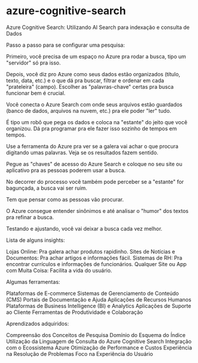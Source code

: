 # azure-cognitive-search
Azure Cognitive Search: Utilizando AI Search para indexação e consulta de Dados

Passo a passo para se configurar uma pesquisa:

Primeiro, você precisa de um espaço no Azure pra rodar a busca, tipo um "servidor" só pra isso.

Depois, você diz pro Azure como seus dados estão organizados (título, texto, data, etc.) e o que dá pra buscar, filtrar e ordenar em cada "prateleira" (campo). Escolher as "palavras-chave" certas pra busca funcionar bem é crucial.

Você conecta o Azure Search com onde seus arquivos estão guardados (banco de dados, arquivos na nuvem, etc.) pra ele poder "ler" tudo.

É tipo um robô que pega os dados e coloca na "estante" do jeito que você organizou. Dá pra programar pra ele fazer isso sozinho de tempos em tempos.

Use a ferramenta do Azure pra ver se a galera vai achar o que procura digitando umas palavras. Veja se os resultados fazem sentido.

Pegue as "chaves" de acesso do Azure Search e coloque no seu site ou aplicativo pra as pessoas poderem usar a busca.

No decorrer do processo você também pode perceber se a "estante" for bagunçada, a busca vai ser ruim.

Tem que pensar como as pessoas vão procurar.

O Azure consegue entender sinônimos e até analisar o "humor" dos textos pra refinar a busca.

Testando e ajustando, você vai deixar a busca cada vez melhor.

Lista de alguns insights:

Lojas Online: Pra galera achar produtos rapidinho.
Sites de Notícias e Documentos: Pra achar artigos e informações fácil.
Sistemas de RH: Pra encontrar currículos e informações de funcionários.
Qualquer Site ou App com Muita Coisa: Facilita a vida do usuário.

Algumas ferramentas:

Plataformas de E-commerce
Sistemas de Gerenciamento de Conteúdo (CMS)
Portais de Documentação e Ajuda
Aplicações de Recursos Humanos
Plataformas de Business Intelligence (BI) e Analytics
Aplicações de Suporte ao Cliente
Ferramentas de Produtividade e Colaboração

Aprendizados adquiridos:

Compreensão dos Conceitos de Pesquisa
Domínio do Esquema do Índice
Utilização da Linguagem de Consulta do Azure Cognitive Search
Integração com o Ecossistema Azure
Otimização de Performance e Custos
Experiência na Resolução de Problemas
Foco na Experiência do Usuário
